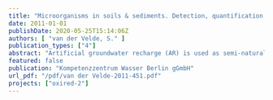```yaml
---
title: "Microorganisms in soils & sediments. Detection, quantification and activity. Deliverable 2.2"
date: 2011-01-01
publishDate: 2020-05-25T15:14:06Z
authors: [ "van der Velde, S." ]
publication_types: ["4"]
abstract: "Artificial groundwater recharge (AR) is used as semi-natural pre-treatment for drinking water production in Berlin and many other sites world-wide. Earlier research has focussed on the degradation of organic substances in these recharge systems (NASRI final reports 1 – 6), and has improved our knowledge of AR in the specific sites in Berlin. Nevertheless, a process understanding which might enable a transfer to other sites and boundary conditions is still lacking. Since biodegradation – which is assumed to be the main removal process of organic compounds – depends on the presence and activity of microorganisms, characterisation experiments with respect to biological activity will help to interpret results from soil column experiments simulating AR. In this stage of the OXIRED project, it will be of interest to link biological activity to degradation patterns in soil columns. Therefore, the following questions related to microorganisms could be necessary to answer: 1) How many are there? 2) How active are they? 3) Who is living there? A review of published literature yielded that in general, soils and sediments contain great numbers of microorganisms. Whereas in surface soils concentrations of culturable microorganisms can be found in the range of 108 per gram of dry soil, the number of culturable organisms in the subsurface are dependent on depth and are generally lower. In order to analyse them, adapted sampling methods and a sound sampling strategy are necessary for a reliable overview of microbial life. Another important aspect of microbial investigations is the detachment of organisms from biofilms for which enzymatic based methods have proven to be very useful. Different microbiological and biomolecular methods were described and assessed with respect to their suitability: 1) Cultivation: Since less than 1% of the microorganisms in natural environments can be cultured they will not be useful when one aims to get more insight into the microbial community. 2) Nucleic acid based techniques: Whereas DNA based primers can be used to detect specific species, general primers can be used to get a broad overview of the microbial life within a sample. Furthermore, active organisms can be detected by the use of RNA based primers. 3) Physiological technique: Microbial activity can be estimated indirectly based on AOC or BDOC measurements. To assess the micro-organisms present in soil columns and their activity the following methods are recommended: (i) Substrate degradation assessments by BDOC (or AOC) measurements (normally done in column studies) (ii) Direct counts (DAPI/ Acridine Orange) of direct extracted organisms and organisms present on buried slides. (iii) DGGE with universal primers (iv) qPCR (v) Direct counts with LIFE/DEAD staining and (vi) CTC redox dye o Clone libraries constructed from DGGE bands In addition to an extensive literature database of references for further details the results are summarized in a table with an overview of methods for detection, quantification and activity assessments of microbial communities in soils and sediments."
featured: false
publication: "Kompetenzzentrum Wasser Berlin gGmbH"
url_pdf: "/pdf/van der Velde-2011-451.pdf"
projects: ["oxired-2"]
---
```


